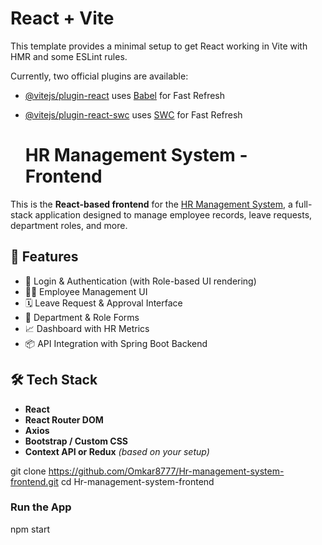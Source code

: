 # React + Vite

This template provides a minimal setup to get React working in Vite with HMR and some ESLint rules.

Currently, two official plugins are available:

- [@vitejs/plugin-react](https://github.com/vitejs/vite-plugin-react/blob/main/packages/plugin-react/README.md) uses [Babel](https://babeljs.io/) for Fast Refresh
- [@vitejs/plugin-react-swc](https://github.com/vitejs/vite-plugin-react-swc) uses [SWC](https://swc.rs/) for Fast Refresh


   # HR Management System - Frontend

This is the **React-based frontend** for the [HR Management System](https://github.com/Omkar8777/Hr-management-system-backend), a full-stack application designed to manage employee records, leave requests, department roles, and more.

## 🚀 Features

- 🔐 Login & Authentication (with Role-based UI rendering)
- 🧑‍💼 Employee Management UI
- 🗓️ Leave Request & Approval Interface
- 🏢 Department & Role Forms
- 📈 Dashboard with HR Metrics
- 📦 API Integration with Spring Boot Backend

## 🛠️ Tech Stack

- **React**
- **React Router DOM**
- **Axios**
- **Bootstrap / Custom CSS**
- **Context API or Redux** *(based on your setup)*



git clone https://github.com/Omkar8777/Hr-management-system-frontend.git
cd Hr-management-system-frontend

###  Run the App
npm start
